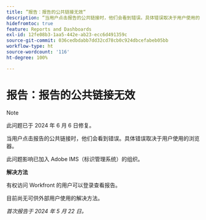 ```yaml
---
title: ”报告：报告的公共链接无效“
description: “当用户点击报告的公共链接时，他们会看到错误。具体错误取决于用户使用的浏览器。“
hidefromtoc: true
feature: Reports and Dashboards
exl-id: 12fe08b3-1aa5-442e-ab23-ecc6d491359c
source-git-commit: 036cedbdabb7dd32cd78cb0c924dbcefabeb05bb
workflow-type: ht
source-wordcount: '116'
ht-degree: 100%

---
```


# 报告：报告的公共链接无效

>[!NOTE]
>
>此问题已于 2024 年 6 月 6 日修复。

当用户点击报告的公共链接时，他们会看到错误。具体错误取决于用户使用的浏览器。

此问题影响已加入 Adobe IMS（标识管理系统）的组织。

**解决方法**

有权访问 Workfront 的用户可以登录查看报告。

目前尚无可供外部用户使用的解决方法。

_首次报告于 2024 年 5 月 22 日。_
